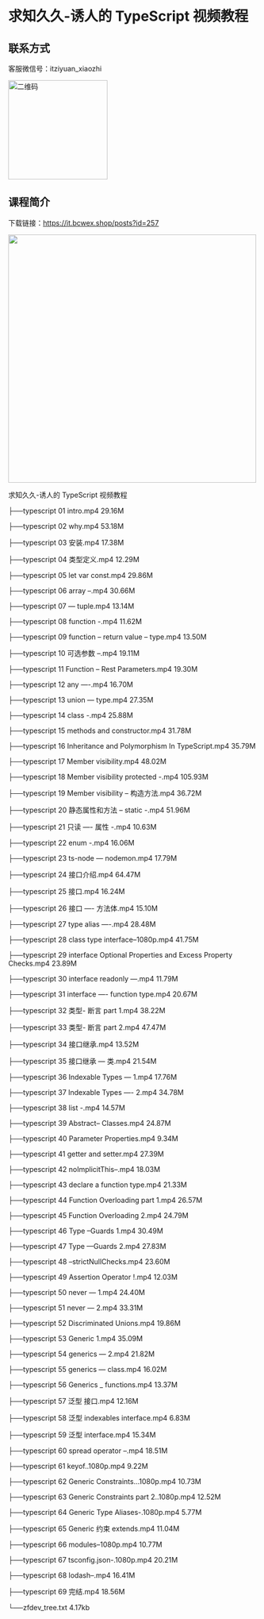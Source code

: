 # 求知久久-诱人的 TypeScript 视频教程

## 联系方式

客服微信号：itziyuan_xiaozhi

<img src="https://ziyuanyun.oss-cn-guangzhou.aliyuncs.com/common/20240614073449/666b82192834a.jpg" width="200" height="200" alt="二维码">

## 课程简介

下载链接：https://it.bcwex.shop/posts?id=257

<img src="https://ziyuanyun.oss-cn-guangzhou.aliyuncs.com/yun/20240515151735/6644618f3a961.jpg" width="500" alt="">

  求知久久-诱人的 TypeScript 视频教程



 ├──typescript 01 intro.mp4 29.16M

 ├──typescript 02 why.mp4 53.18M

 ├──typescript 03 安装.mp4 17.38M

 ├──typescript 04 类型定义.mp4 12.29M

 ├──typescript 05 let var const.mp4 29.86M

 ├──typescript 06 array &#8211;.mp4 30.66M

 ├──typescript 07 &#8212; tuple.mp4 13.14M

 ├──typescript 08 function -.mp4 11.62M

 ├──typescript 09 function &#8211; return value &#8211; type.mp4 13.50M

 ├──typescript 10 可选参数 &#8211;.mp4 19.11M

 ├──typescript 11 Function &#8211; Rest Parameters.mp4 19.30M

 ├──typescript 12 any &#8212;-.mp4 16.70M

 ├──typescript 13 union &#8212; type.mp4 27.35M

 ├──typescript 14 class -.mp4 25.88M

 ├──typescript 15 methods and constructor.mp4 31.78M

 ├──typescript 16 Inheritance and Polymorphism In TypeScript.mp4 35.79M

 ├──typescript 17 Member visibility.mp4 48.02M

 ├──typescript 18 Member visibility protected -.mp4 105.93M

 ├──typescript 19 Member visibility &#8211; 构造方法.mp4 36.72M

 ├──typescript 20 静态属性和方法 &#8211; static -.mp4 51.96M

 ├──typescript 21 只读 &#8212;- 属性 -.mp4 10.63M

 ├──typescript 22 enum -.mp4 16.06M

 ├──typescript 23 ts-node &#8212; nodemon.mp4 17.79M

 ├──typescript 24 接口介绍.mp4 64.47M

 ├──typescript 25 接口.mp4 16.24M

 ├──typescript 26 接口 &#8212;- 方法体.mp4 15.10M

 ├──typescript 27 type alias &#8212;-.mp4 28.48M

 ├──typescript 28 class type interface&#8211;1080p.mp4 41.75M

 ├──typescript 29 interface Optional Properties and Excess Property Checks.mp4 23.89M

 ├──typescript 30 interface readonly &#8212;.mp4 11.79M

 ├──typescript 31 interface &#8212;- function type.mp4 20.67M

 ├──typescript 32 类型- 断言 part 1.mp4 38.22M

 ├──typescript 33 类型- 断言 part 2.mp4 47.47M

 ├──typescript 34 接口继承.mp4 13.52M

 ├──typescript 35 接口继承 &#8212; 类.mp4 21.54M

 ├──typescript 36 Indexable Types &#8212; 1.mp4 17.76M

 ├──typescript 37 Indexable Types &#8212;- 2.mp4 34.78M

 ├──typescript 38 list -.mp4 14.57M

 ├──typescript 39 Abstract&#8211; Classes.mp4 24.87M

 ├──typescript 40 Parameter Properties.mp4 9.34M

 ├──typescript 41 getter and setter.mp4 27.39M

 ├──typescript 42 noImplicitThis&#8211;.mp4 18.03M

 ├──typescript 43 declare a function type.mp4 21.33M

 ├──typescript 44 Function Overloading part 1.mp4 26.57M

 ├──typescript 45 Function Overloading 2.mp4 24.79M

 ├──typescript 46 Type &#8211;Guards 1.mp4 30.49M

 ├──typescript 47 Type &#8212;Guards 2.mp4 27.83M

 ├──typescript 48 &#8211;strictNullChecks.mp4 23.60M

 ├──typescript 49 Assertion Operator !.mp4 12.03M

 ├──typescript 50 never &#8212; 1.mp4 24.40M

 ├──typescript 51 never &#8212; 2.mp4 33.31M

 ├──typescript 52 Discriminated Unions.mp4 19.86M

 ├──typescript 53 Generic 1.mp4 35.09M

 ├──typescript 54 generics &#8212; 2.mp4 21.82M

 ├──typescript 55 generics &#8212; class.mp4 16.02M

 ├──typescript 56 Generics _ functions.mp4 13.37M

 ├──typescript 57 泛型 接口.mp4 12.16M

 ├──typescript 58 泛型 indexables interface.mp4 6.83M

 ├──typescript 59 泛型 interface.mp4 15.34M

 ├──typescript 60 spread operator &#8211;.mp4 18.51M

 ├──typescript 61 keyof..1080p.mp4 9.22M

 ├──typescript 62 Generic Constraints&#8230;1080p.mp4 10.73M

 ├──typescript 63 Generic Constraints part 2..1080p.mp4 12.52M

 ├──typescript 64 Generic Type Aliases-.1080p.mp4 5.77M

 ├──typescript 65 Generic 约束 extends.mp4 11.04M

 ├──typescript 66 modules&#8211;1080p.mp4 10.77M

 ├──typescript 67 tsconfig.json-.1080p.mp4 20.21M

 ├──typescript 68 lodash&#8211;.mp4 16.41M

 ├──typescript 69 完结.mp4 18.56M

 └──zfdev_tree.txt 4.17kb

  